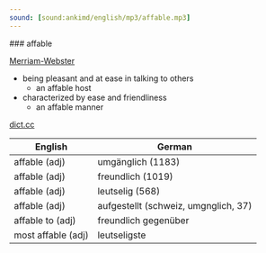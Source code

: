 ```yaml
---
sound: [sound:ankimd/english/mp3/affable.mp3]
---
```


\### affable

[Merriam-Webster](https://www.merriam-webster.com/dictionary/affable)

- being pleasant and at ease in talking to others
    - an affable host
- characterized by ease and friendliness
    - an affable manner

[dict.cc](https://www.dict.cc/affable)

| English        | German       |
| -------------- | ------------ |
| affable (adj) | umgänglich (1183) |
| affable (adj) | freundlich (1019) |
| affable (adj) | leutselig (568) |
| affable (adj) | aufgestellt (schweiz, umgnglich, 37) |
| affable to (adj) | freundlich gegenüber |
| most affable (adj) | leutseligste |
